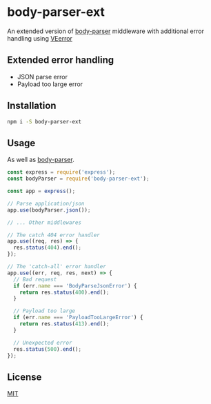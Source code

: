 # body-parser-ext

An extended version of
[body-parser](https://www.npmjs.com/package/body-parser)
middleware with additional error handling using
[VEerror](https://www.npmjs.com/package/verror)

## Extended error handling

 * JSON parse error
 * Payload too large error

## Installation

```bash
npm i -S body-parser-ext
```

## Usage

As well as [body-parser](https://www.npmjs.com/package/body-parser).

```javascript
const express = require('express');
const bodyParser = require('body-parser-ext');

const app = express();

// Parse application/json
app.use(bodyParser.json());

// ... Other middlewares

// The catch 404 error handler
app.use((req, res) => {
  res.status(404).end();
});

// The 'catch-all' error handler
app.use((err, req, res, next) => {
  // Bad request
  if (err.name === 'BodyParseJsonError') {
    return res.status(400).end();
  }

  // Payload too large
  if (err.name === 'PayloadTooLargeError') {
    return res.status(413).end();
  }

  // Unexpected error
  res.status(500).end();
});
```

## License

[MIT](LICENSE)
